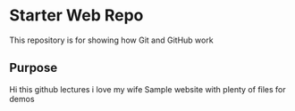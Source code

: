 
# Starter Web Repo

This repository is for showing how Git and GitHub work

## Purpose
Hi this github lectures i love my wife
Sample website with plenty of files for demos
